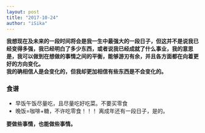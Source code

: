 ```yaml
---
layout: post
title: "2017-10-24"
author: "iSika"
---
```

**我想现在及未来的一段时间将会是我一生中最强大的一段日子，但这并不是说我已经变得多强，我已经明白了多少东西，或者说我已经成就了什么事业，我的意思是，我可以做到在想做的事情之间的平衡，能够游刃有余，并且各方面都在向着更好的方向变化。**  
**我的确相信人是会变化的，但我却更加相信有些东西是不会变化的。**  
### 食谱
* 早饭午饭尽量吃，且尽量吃好吃菜。不要买零食
*  晚饭=咖啡+糖，不许吃零食！！！
离成年还有一段日子，是的。  

**要做些事情，也能做些事情。**